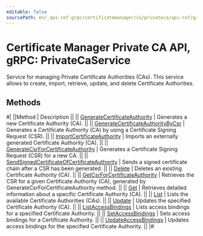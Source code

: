 ```yaml
---
editable: false
sourcePath: en/_api-ref-grpc/certificatemanager/v1/privateca/api-ref/grpc/PrivateCa/index.md
---
```


# Certificate Manager Private CA API, gRPC: PrivateCaService

Service for managing Private Certificate Authorities (CAs).
This service allows to create, import, retrieve, update, and delete Certificate Authorities.

## Methods

#|
||Method | Description ||
|| [GenerateCertificateAuthority](generateCertificateAuthority.md) | Generates a new Certificate Authority (CA). ||
|| [GenerateCertificateAuthorityByCsr](generateCertificateAuthorityByCsr.md) | Generates a Certificate Authority (CA) by using a Certificate Signing Request (CSR). ||
|| [ImportCertificateAuthority](importCertificateAuthority.md) | Imports an externally generated Certificate Authority (CA). ||
|| [GenerateCsrForCertificateAuthority](generateCsrForCertificateAuthority.md) | Generates a Certificate Signing Request (CSR) for a new CA. ||
|| [SendSignedCertificateOfCertificateAuthority](sendSignedCertificateOfCertificateAuthority.md) | Sends a signed certificate chain after a CSR has been generated. ||
|| [Delete](delete.md) | Deletes an existing Certificate Authority (CA). ||
|| [GetCsrForCertificateAuthority](getCsrForCertificateAuthority.md) | Retrieves the CSR for a given Certificate Authority (CA), generated by GenerateCsrForCertificateAuthority method. ||
|| [Get](get.md) | Retrieves detailed information about a specific Certificate Authority (CA). ||
|| [List](list.md) | Lists the available Certificate Authorities (CAs). ||
|| [Update](update.md) | Updates the specified Certificate Authority (CA). ||
|| [ListAccessBindings](listAccessBindings.md) | Lists access bindings for a specified Certificate Authority. ||
|| [SetAccessBindings](setAccessBindings.md) | Sets access bindings for a Certificate Authority. ||
|| [UpdateAccessBindings](updateAccessBindings.md) | Updates access bindings for the specified Certificate Authority. ||
|#